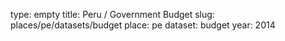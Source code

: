 type: empty
title: Peru / Government Budget
slug: places/pe/datasets/budget
place: pe
dataset: budget
year: 2014
